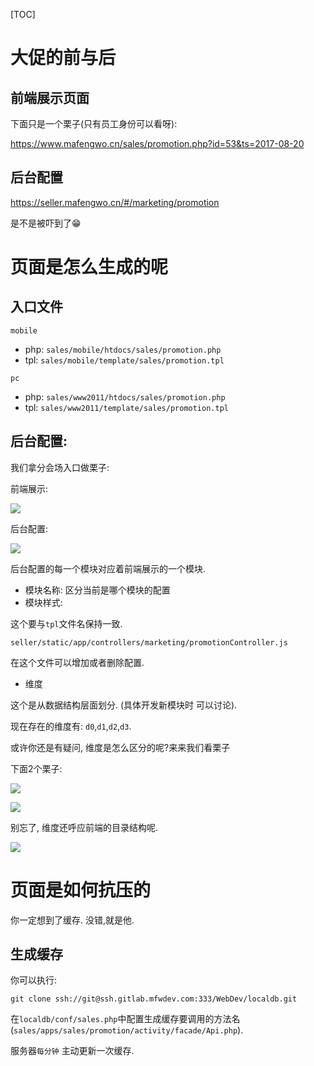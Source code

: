 [TOC]

# 大促的前与后

## 前端展示页面

下面只是一个栗子(只有员工身份可以看呀):

https://www.mafengwo.cn/sales/promotion.php?id=53&ts=2017-08-20

## 后台配置

https://seller.mafengwo.cn/#/marketing/promotion

是不是被吓到了😁



# 页面是怎么生成的呢

## 入口文件

`mobile`

- php: `sales/mobile/htdocs/sales/promotion.php`
- tpl: `sales/mobile/template/sales/promotion.tpl`

`pc`

- php: `sales/www2011/htdocs/sales/promotion.php`
- tpl: `sales/www2011/template/sales/promotion.tpl`

## 后台配置:

我们拿分会场入口做栗子:

前端展示:

![](https://ws2.sinaimg.cn/large/006tKfTcly1fj2pidqfuoj31kw0kztd9.jpg)

后台配置:

![](https://ws3.sinaimg.cn/large/006tKfTcly1fj2pj3rpv2j31kw0o3gpf.jpg)



后台配置的每一个模块对应着前端展示的一个模块.

- 模块名称:  区分当前是哪个模块的配置
- 模块样式: 

这个要与`tpl`文件名保持一致.

`seller/static/app/controllers/marketing/promotionController.js`

在这个文件可以增加或者删除配置.

- 维度

这个是从数据结构层面划分. (具体开发新模块时 可以讨论).

现在存在的维度有: `d0`,`d1`,`d2`,`d3`.

或许你还是有疑问, 维度是怎么区分的呢?来来我们看栗子

下面2个栗子:

![](https://ws4.sinaimg.cn/large/006tKfTcly1fj2q2d1is4j31cc0qe0vb.jpg)

![](https://ws3.sinaimg.cn/large/006tKfTcly1fj2q35j6pdj31dm0jcwg2.jpg)



别忘了, 维度还呼应前端的目录结构呢.

![](https://ws1.sinaimg.cn/large/006tKfTcly1fj2qifmoh6j304702zdfm.jpg)



# 页面是如何抗压的

你一定想到了缓存. 没错,就是他.

## 生成缓存

你可以执行:

`git clone ssh://git@ssh.gitlab.mfwdev.com:333/WebDev/localdb.git`

在`localdb/conf/sales.php`中配置生成缓存要调用的方法名(`sales/apps/sales/promotion/activity/facade/Api.php`). 

服务器`每分钟` 主动更新一次缓存. 





























